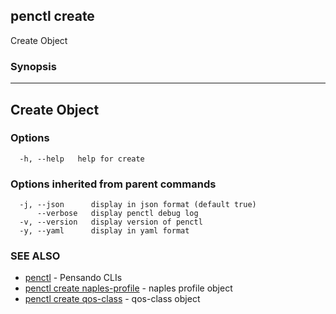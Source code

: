 ## penctl create

Create Object

### Synopsis



---------------
 Create Object 
---------------


### Options

```
  -h, --help   help for create
```

### Options inherited from parent commands

```
  -j, --json      display in json format (default true)
      --verbose   display penctl debug log
  -v, --version   display version of penctl
  -y, --yaml      display in yaml format
```

### SEE ALSO
* [penctl](penctl.md)	 - Pensando CLIs
* [penctl create naples-profile](penctl_create_naples-profile.md)	 - naples profile object
* [penctl create qos-class](penctl_create_qos-class.md)	 - qos-class object

